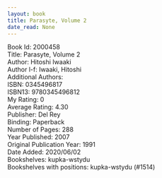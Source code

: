 ```yaml
---
layout: book
title: Parasyte, Volume 2
date_read: None
---
```


Book Id: 2000458<br />
Title: Parasyte, Volume 2<br />
Author: Hitoshi Iwaaki<br />
Author l-f: Iwaaki, Hitoshi<br />
Additional Authors: <br />
ISBN: 0345496817<br />
ISBN13: 9780345496812<br />
My Rating: 0<br />
Average Rating: 4.30<br />
Publisher: Del Rey<br />
Binding: Paperback<br />
Number of Pages: 288<br />
Year Published: 2007<br />
Original Publication Year: 1991<br />
Date Added: 2020/06/02<br />
Bookshelves: kupka-wstydu<br />
Bookshelves with positions: kupka-wstydu (#1514)<br />

